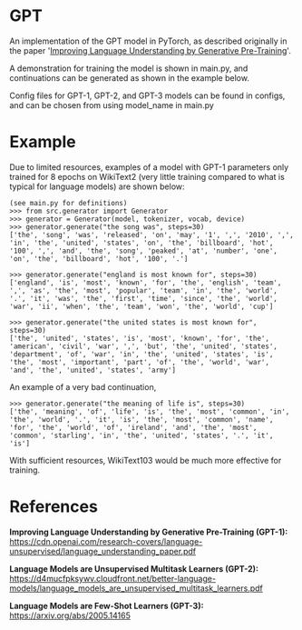 # GPT

An implementation of the GPT model in PyTorch, as described originally in the paper '[Improving Language Understanding by Generative Pre-Training](https://cdn.openai.com/research-covers/language-unsupervised/language_understanding_paper.pdf)'.

A demonstration for training the model is shown in main.py, and continuations can be generated as shown in the example below. 

Config files for GPT-1, GPT-2, and GPT-3 models can be found in configs, and can be chosen from using model_name in main.py

# Example

Due to limited resources, examples of a model with GPT-1 parameters only trained for 8 epochs on WikiText2 (very little training compared to what is typical for language models) are shown below:

```
(see main.py for definitions)
>>> from src.generator import Generator
>>> generator = Generator(model, tokenizer, vocab, device)
>>> generator.generate("the song was", steps=30)
['the', 'song', 'was', 'released', 'on', 'may', '1', ',', '2010', ',', 'in', 'the', 'united', 'states', 'on', 'the', 'billboard', 'hot', '100', ',', 'and', 'the', 'song', 'peaked', 'at', 'number', 'one', 'on', 'the', 'billboard', 'hot', '100', '.']

>>> generator.generate("england is most known for", steps=30)
['england', 'is', 'most', 'known', 'for', 'the', 'english', 'team', ',', 'as', 'the', 'most', 'popular', 'team', 'in', 'the', 'world', '.', 'it', 'was', 'the', 'first', 'time', 'since', 'the', 'world', 'war', 'ii', 'when', 'the', 'team', 'won', 'the', 'world', 'cup']

>>> generator.generate("the united states is most known for", steps=30)
['the', 'united', 'states', 'is', 'most', 'known', 'for', 'the', 'american', 'civil', 'war', ',', 'but', 'the', 'united', 'states', 'department', 'of', 'war', 'in', 'the', 'united', 'states', 'is', 'the', 'most', 'important', 'part', 'of', 'the', 'world', 'war', 'and', 'the', 'united', 'states', 'army']
```

An example of a very bad continuation,

```
>>> generator.generate("the meaning of life is", steps=30)
['the', 'meaning', 'of', 'life', 'is', 'the', 'most', 'common', 'in', 'the', 'world', '.', 'it', 'is', 'the', 'most', 'common', 'name', 'for', 'the', 'world', 'of', 'ireland', 'and', 'the', 'most', 'common', 'starling', 'in', 'the', 'united', 'states', '.', 'it', 'is']
```

With sufficient resources, WikiText103 would be much more effective for training.

# References

**Improving Language Understanding by Generative Pre-Training (GPT-1):** https://cdn.openai.com/research-covers/language-unsupervised/language_understanding_paper.pdf

**Language Models are Unsupervised Multitask Learners (GPT-2):** https://d4mucfpksywv.cloudfront.net/better-language-models/language_models_are_unsupervised_multitask_learners.pdf

**Language Models are Few-Shot Learners (GPT-3):** https://arxiv.org/abs/2005.14165
